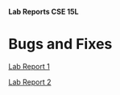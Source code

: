**Lab Reports CSE 15L**

# Bugs and Fixes 

[Lab Report 1](https://jonathanzhangli.github.io/cse-15l-lab-reports/lab-report-1-week-2.html)

[Lab Report 2](https://jonathanzhangli.github.io/cse-15l-lab-reports/lab-report-2-week-4.html)